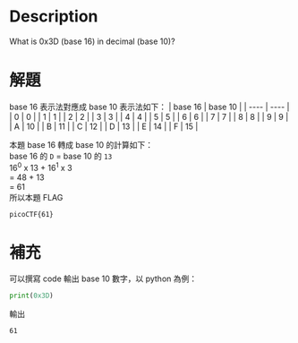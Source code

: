 # Description
What is 0x3D (base 16) in decimal (base 10)?

# 解題
base 16 表示法對應成 base 10 表示法如下：
| base 16 | base 10 |
| ---- | ---- |
| 0 | 0 |
| 1 | 1 |
| 2 | 2 |
| 3 | 3 |
| 4 | 4 |
| 5 | 5 |
| 6 | 6 |
| 7 | 7 |
| 8 | 8 |
| 9 | 9 |
| A | 10 |
| B | 11 |
| C | 12 |
| D | 13 |
| E | 14 |
| F | 15 |

本題 base 16 轉成 base 10 的計算如下：  
base 16 的 `D` = base 10 的 `13`  
16<sup>0</sup> x 13 + 16<sup>1</sup> x 3  
= 48 + 13  
= 61  
所以本題 FLAG 
<!-- flag -->
```text
picoCTF{61}
```
# 補充
可以撰寫 code 輸出 base 10 數字，以 python 為例：
```python
print(0x3D)
```
輸出
```text
61
```
